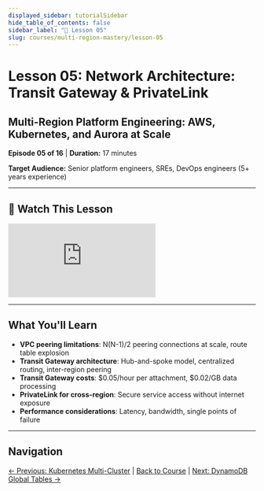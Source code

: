 ```yaml
---
displayed_sidebar: tutorialSidebar
hide_table_of_contents: false
sidebar_label: "📖 Lesson 05"
slug: courses/multi-region-mastery/lesson-05
---
```


# Lesson 05: Network Architecture: Transit Gateway & PrivateLink

## Multi-Region Platform Engineering: AWS, Kubernetes, and Aurora at Scale

**Episode 05 of 16** | **Duration:** 17 minutes

**Target Audience:** Senior platform engineers, SREs, DevOps engineers (5+ years experience)

---

## 🎥 Watch This Lesson

<div style={{position: 'relative', paddingBottom: '56.25%', height: 0, margin: '1.5rem 0'}}>
  <iframe
    style={{position: 'absolute', top: 0, left: 0, width: '100%', height: '100%'}}
    src="https://www.youtube.com/embed/pFGHeGpxraI"
    title="Lesson 05: Network Architecture: Transit Gateway & PrivateLink"
    frameborder="0"
    allow="accelerometer; autoplay; clipboard-write; encrypted-media; gyroscope; picture-in-picture; web-share"
    allowfullscreen>
  </iframe>
</div>

---

## What You'll Learn

- **VPC peering limitations**: N(N-1)/2 peering connections at scale, route table explosion
- **Transit Gateway architecture**: Hub-and-spoke model, centralized routing, inter-region peering
- **Transit Gateway costs**: $0.05/hour per attachment, $0.02/GB data processing
- **PrivateLink for cross-region**: Secure service access without internet exposure
- **Performance considerations**: Latency, bandwidth, single points of failure

---

## Navigation

[← Previous: Kubernetes Multi-Cluster](/podcasts/courses/multi-region-mastery/lesson-04) | [Back to Course](/podcasts/courses/multi-region-mastery) | [Next: DynamoDB Global Tables →](/podcasts/courses/multi-region-mastery/lesson-06)
